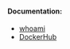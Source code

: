 #### Documentation:
- [whoami](https://github.com/traefik/whoami/blob/master/README.md)
- [DockerHub](https://hub.docker.com/r/traefik/whoami)
